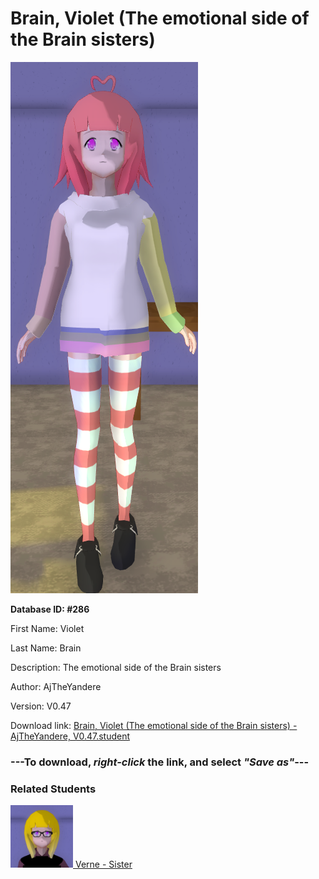 # Brain, Violet (The emotional side of the Brain sisters)

<img src="Files/Brain, Violet (The emotional side of the Brain sisters).png" title="Brain, Violet (The emotional side of the Brain sisters) - AjTheYandere, V0.47">

**Database ID: #286**

First Name: Violet

Last Name: Brain

Description: The emotional side of the Brain sisters

Author: AjTheYandere

Version: V0.47

Download link: <a href="https://raw.githubusercontent.com/Arbiter1223/Daigaku-Gurashi-Custom-Students/master/Students/Files/Brain%2C%20Violet%20(The%20emotional%20side%20of%20the%20Brain%20sisters)%20-%20AjTheYandere%2C%20V0.47.student">Brain, Violet (The emotional side of the Brain sisters) - AjTheYandere, V0.47.student</a>

### ---**To download, _right-click_ the link, and select _"Save as"_**---

### Related Students

<a href="Brain, Verne (The intellectual side of the Brain sisters).md"><img src="Files/Thumbs/Brain, Verne (The intellectual side of the Brain sisters).png" height="100" width="100" title="Brain, Verne (The intellectual side of the Brain sisters) - AjTheYandere, V0.47"></a><a href="Brain, Verne (The intellectual side of the Brain sisters).md"> Verne - Sister</a>

